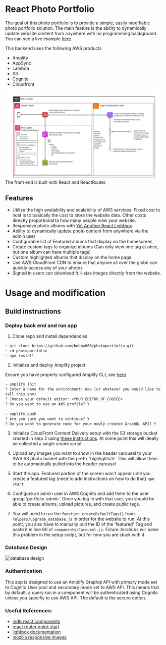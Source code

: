 # React Photo Portfolio

The goal of this photo portfolio is to provide a simple, easily modifiable photo portfolio solution. The main feature is the ability to dynamically update website content from anywhere with no programming background. You can see a live example [here](https://rnorwood.com)

This backend uses the following AWS products
- Amplify
- AppSync
- Lambda
- S3
- Cognito
- Cloudfront

![resource diagram](https://github.com/bobby060/photoportfolio/blob/dev/ResourceDiagrams.jpg)
The front end is built with React and ReactRouter.

## Features
- Utilize the high availability and scalability of AWS services. Fixed cost to host is to basically the cost to store the website data. Other costs directly proportional to how many people view your website.
- Responsive photo albums with [Yet Another React Lightbox](https://yet-another-react-lightbox.com/)
- Ability to dynamically update photo content from anywhere via the admin user
- Configurable list of Featured albums that display on the homescreen
- Create custom tags to organize albums (Can only view one tag at once, but one album can have multiple tags)
- Custom highlighted albums that display on the home page
- Use AWS CloudFront CDN to ensure that anyone all over the globe can quickly access any of your photos
- Signed in users can download full-size images directly from the website.

# Usage and modification


## Build instructions

### Deploy back end and run app

1. Clone repo and install dependencies

```
~ git clone https://github.com/bobby060/photoportfolio.git
~ cd photoportfolio
~ npm install
```

2. Initialize and deploy Amplify project

Ensure you have properly configured Amplify CLI, see [here](https://docs.amplify.aws/cli/start/install/)
```
~ amplify init
? Enter a name for the environment: dev (or whatever you would like to call this env)
? Choose your default editor: <YOUR_EDITOR_OF_CHOICE>
? Do you want to use an AWS profile? Y

~ amplify push
? Are you sure you want to continue? Y
? Do you want to generate code for your newly created GraphQL API? Y
```
3. Initialize CloudFront Content Delivery setup with the S3 storage bucket created in step 2 using [these instructions](https://github.com/aws-samples/image-optimization). At some point this will ideally be collected a single create script

4. Upload any images you want to show in the header carousel to your AWS S3 photo bucket with the prefix 'highlights/h'. This will allow them to be automatically pulled into the header carousel

5. Start the app. Featured portion of the screen won't appear until you create a featured tag (need to add instructions on how to do that)
```npm start```

6. Configure an admin user in AWS Cognito and add them to the user group 'portfolio-admin.' Once you log in with that user, you should be able to create albums, upload pictures, and create public tags.

7. You will need to run the `function createDefaultTags()` from `helpers/upgrade_database.js` in order for the website to run. At this point, you also have to manually pull the ID of the 'featured' Tag and paste it in line 60 of `components/Carousel.js`. Future iterations will solve this problem in the setup script, but for now you are stuck with it. 

### Database Design
![database design](https://github.com/bobby060/photoportfolio/blob/dev/photoportfoliouml.jpg)
### Authentication
This app is designed to use an Amplify Graphql API with primary mode set to Cognito User pool and secondary mode set to AWS API. This means that by default, a query run in a component will be authenticated using Cognito unless you specifiy to use AWS API. The default is the secure option.


### Useful References:
- [mdb react components](https://mdbootstrap.com/docs/standard)
- [react router quick start](https://reactrouter.com/en/main/start/tutorial)
- [lightbox documentation](https://yet-another-react-lightbox.com/documentation)
- [mozilla responsive images](https://developer.mozilla.org/en-US/docs/Learn/HTML/Multimedia_and_embedding/Responsive_images)
